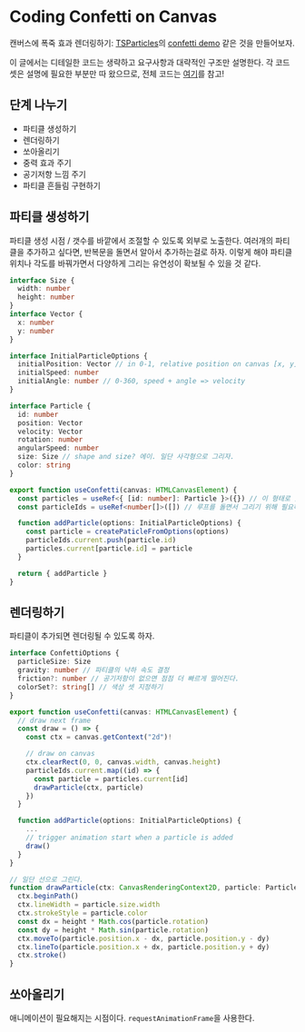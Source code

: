 # Coding Confetti on Canvas

캔버스에 폭죽 효과 렌더링하기: [TSParticles](https://particles.js.org)의 [confetti demo](https://codepen.io/matteobruni/pen/NWdKwXG) 같은 것을 만들어보자.

이 글에서는 디테일한 코드는 생략하고 요구사항과 대략적인 구조만 설명한다. 각 코드셋은 설명에 필요한 부분만 따 왔으므로, 전체 코드는 [여기](https://github.com/FourwingsY/portfolio/blob/main/src/pages/Showcase/Confetti/useConfetti.ts)를 참고!

## 단계 나누기

- 파티클 생성하기
- 렌더링하기
- 쏘아올리기
- 중력 효과 주기
- 공기저항 느낌 주기
- 파티클 흔들림 구현하기

## 파티클 생성하기

파티클 생성 시점 / 갯수를 바깥에서 조절할 수 있도록 외부로 노출한다. 여러개의 파티클을 추가하고 싶다면, 반복문을 돌면서 알아서 추가하는걸로 하자.
이렇게 해야 파티클 위치나 각도를 바꿔가면서 다양하게 그리는 유연성이 확보될 수 있을 것 같다.

```ts
interface Size {
  width: number
  height: number
}
interface Vector {
  x: number
  y: number
}

interface InitialParticleOptions {
  initialPosition: Vector // in 0-1, relative position on canvas [x, y]
  initialSpeed: number
  initialAngle: number // 0-360, speed + angle => velocity
}

interface Particle {
  id: number
  position: Vector
  velocity: Vector
  rotation: number
  angularSpeed: number
  size: Size // shape and size? 에이. 일단 사각형으로 그리자.
  color: string
}

export function useConfetti(canvas: HTMLCanvasElement) {
  const particles = useRef<{ [id: number]: Particle }>({}) // 이 형태로 있어야 파티클 데이터를 메모리에서 "지우기" 쉽다.
  const particleIds = useRef<number[]>([]) // 루프를 돌면서 그리기 위해 필요하다

  function addParticle(options: InitialParticleOptions) {
    const particle = createPaticleFromOptions(options)
    particleIds.current.push(particle.id)
    particles.current[particle.id] = particle
  }

  return { addParticle }
}
```

## 렌더링하기

파티클이 추가되면 렌더링될 수 있도록 하자.

```ts
interface ConfettiOptions {
  particleSize: Size
  gravity: number // 파티클의 낙하 속도 결정
  friction?: number // 공기저항이 없으면 점점 더 빠르게 떨어진다.
  colorSet?: string[] // 색상 셋 지정하기
}

export function useConfetti(canvas: HTMLCanvasElement) {
  // draw next frame
  const draw = () => {
    const ctx = canvas.getContext("2d")!

    // draw on canvas
    ctx.clearRect(0, 0, canvas.width, canvas.height)
    particleIds.current.map((id) => {
      const particle = particles.current[id]
      drawParticle(ctx, particle)
    })
  }

  function addParticle(options: InitialParticleOptions) {
    ...
    // trigger animation start when a particle is added
    draw()
  }
}

// 일단 선으로 그린다.
function drawParticle(ctx: CanvasRenderingContext2D, particle: Particle) {
  ctx.beginPath()
  ctx.lineWidth = particle.size.width
  ctx.strokeStyle = particle.color
  const dx = height * Math.cos(particle.rotation)
  const dy = height * Math.sin(particle.rotation)
  ctx.moveTo(particle.position.x - dx, particle.position.y - dy)
  ctx.lineTo(particle.position.x + dx, particle.position.y + dy)
  ctx.stroke()
}

```

## 쏘아올리기

애니메이션이 필요해지는 시점이다. `requestAnimationFrame`을 사용한다.
